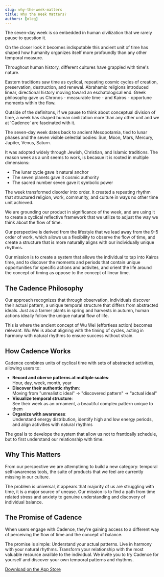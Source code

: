 ```yaml
---
slug: why-the-week-matters
title: Why the Week Matters?
authors: [oleg]
---
```


The seven-day week is so embedded in human civilization that we rarely pause to question it. 

On the closer look it becomes indisputable this ancient unit of time has shaped how humanity organizes itself more profoundly than any other temporal measure.

Throughout human history, different cultures have grappled with time's nature. 

Eastern traditions saw time as cyclical, repeating cosmic cycles of creation, preservation, destruction, and renewal. Abrahamic religions introduced linear, directional history moving toward an eschatological end. Greek philosophy gave us Chronos - measurable time - and Kairos - opportune moments within the flow.

Outside of the definitons, if we pause to think about conceptual division of time, a week has shaped human civilization more than any other unit and we at 'Cadence' are fascinated with it.

The seven-day week dates back to ancient Mesopotamia, tied to lunar phases and the seven visible celestial bodies: Sun, Moon, Mars, Mercury, Jupiter, Venus, Saturn. 

It was adopted widely through Jewish, Christian, and Islamic traditions. The reason week as a unit seems to work, is becasue it is rooted in multiple dimensions:

- The lunar cycle gave it natural anchor
- The seven planets gave it cosmic authority  
- The sacred number seven gave it symbolic power

The week transformed disorder into order. It created a repeating rhythm that structured religion, work, community, and culture in ways no other time unit achieved. 

We are grounding our product in significance of the week, and are using it to create a cyclical reflective framework that we utilize to adjust the way we think about the flow of time. 

Our perspective is derived from the lifestyle that we lead away from the 9-5 order of work, which allows us a flexibility to observe the flow of time, and create a structure that is more naturally aligns with our individually unique rhythms. 

Our mission is to create a system that allows the individual to tap into Kairos time, and to discover the moments and periods that contain unique opportunities for specific actions and activites, and orient the life around the concept of timing as oppose to the concept of linear time.

## The Cadence Philosophy

Our approach recognizes that through observation, individuals discover their actual pattern, a unique temporal structure that differs from abstracted ideals. Just as a farmer plants in spring and harvests in autumn, human actions ideally follow the unique natural flow of life.

This is where the ancient concept of Wu Wei (effortless action) becomes relevant. Wu Wei is about aligning with the timing of cycles, acting in harmony with natural rhythms to ensure success without strain.

## How Cadence Works

Cadence combines units of cyclical time with sets of abstracted activities, allowing users to:


- **Record and oberve patterns at multiple scales**:  
Hour, day, week, month, year
- **Discover their authentic rhythm**:  
Moving from "unrealistic ideal" → "discovered pattern" → "actual ideal"
- **Visualize temporal structure**:  
See their week as an ornament, a beautiful complex pattern unique to them
- **Organize with awareness**:  
Understand energy distribution, identify high and low energy periods, and align activities with natural rhythms

The goal is to develope the system that allow us not to frantically schedule, but to first understand our relationship with time.

## Why This Matters

From our perspective we are attemptinng to build a new category: temporal self-awareness tools, the suite of products that we feel are currently missing in our culture.

The problem is universal, it appears that majority of us are struggling with time, it is a major source of unease. Our mission is to find a path from time related stress and anxiety to genuine understanding and discovery of individual balance.

## The Promise of Cadence

When users engage with Cadence, they're gaining access to a different way of perceiving the flow of time and the concept of balance.

The promise is simple: Understand your actual patterns. Live in harmony with your natural rhythms. Transform your relationship with the most valuable resource availble to the individual. We invite you to try Cadence for yourself and discover your own temporal patterns and rhythms.

[Download on the App Store](https://apps.apple.com/app/cadence-day/id6745115112)
